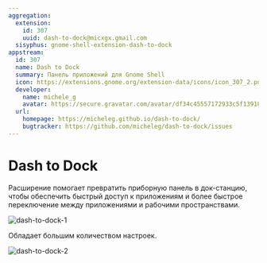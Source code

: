 ```yaml
---
aggregation:
  extension:
    id: 307
    uuid: dash-to-dock@micxgx.gmail.com
  sisyphus: gnome-shell-extension-dash-to-dock
appstream:
  id: 307
  name: Dash to Dock
  summary: Панель приложений для Gnome Shell
  icon: https://extensions.gnome.org/extension-data/icons/icon_307_2.png
  developer:
    name: michele_g
    avatar: https://secure.gravatar.com/avatar/df34c45557172933c5f139186b137efa?d=mm&s=128
  url:
    homepage: https://micheleg.github.io/dash-to-dock/
    bugtracker: https://github.com/micheleg/dash-to-dock/issues
---
```


# Dash to Dock

Расширение помогает превратить приборную панель в док-станцию, чтобы обеспечить быстрый доступ к приложениям и более быстрое переключение между приложениями и рабочими пространствами.

![dash-to-dock-1](/extensions/dash-to-dock/dash-to-dock-1.png)

Обладает большим количеством настроек.

![dash-to-dock-2](/extensions/dash-to-dock/dash-to-dock-2.png)

<!--@include: @extensions/.parts/show-install-steps.md-->
<!--@include: @extensions/.parts/install-from-repository.md-->
